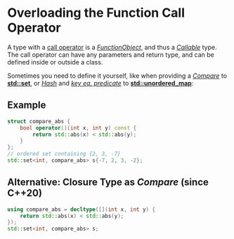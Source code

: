 # Overloading the Function Call Operator

A type with a [call operator](https://en.cppreference.com/w/cpp/language/operators#Function_call_operator) is a
*[FunctionObject](https://en.cppreference.com/w/cpp/named_req/FunctionObject)*, and thus a
*[Callable](https://en.cppreference.com/w/cpp/named_req/Callable)* type.
The call operator can have any parameters and return type, and can be defined inside or outside a class.

Sometimes you need to define it yourself, like when providing a
*[Compare](https://en.cppreference.com/w/cpp/named_req/Compare)* to
**[std::set](https://en.cppreference.com/w/cpp/container/set)**, or
*[Hash](https://en.cppreference.com/w/cpp/named_req/Hash)* and
*[key eq. predicate](https://timsong-cpp.github.io/cppwp/n4868/unord.req.general#4)* to
**[std::unordered_map](https://en.cppreference.com/w/cpp/container/unordered_map)**:

## Example
```cpp
struct compare_abs {
    bool operator()(int x, int y) const {
        return std::abs(x) < std::abs(y);
    }
};
// ordered set containing {2, 3, -7}
std::set<int, compare_abs> s{-7, 2, 3, -2};
```

## Alternative: Closure Type as *Compare* (since C++20)
```cpp
using compare_abs = decltype([](int x, int y) {
    return std::abs(x) < std::abs(y);
});
std::set<int, compare_abs> s;
```
